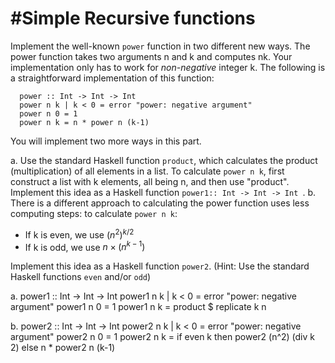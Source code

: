 #Simple Recursive functions
========
Implement the well-known `power` function in two different new ways. The power function takes two arguments n and k and computes nk. Your implementation only has to work for *non-negative* integer k. The following is a straightforward implementation of this function: 
```
  power :: Int -> Int -> Int
  power n k | k < 0 = error "power: negative argument"
  power n 0 = 1
  power n k = n * power n (k-1)
```
You will implement two more ways in this part.

a. Use the standard Haskell function `product`, which calculates the product (multiplication) of all elements in a list. To calculate `power n k`, first construct a list with k elements, all being n, and then use "product". Implement this idea as a Haskell function `power1:: Int -> Int -> Int `. 
b. There is a different approach to calculating the power function uses less computing steps: to calculate `power n k`: 

- If k is even, we use  $(n^2)^{k/2}$
- If k is odd, we use  $n \times (n^{k-1})$

Implement this idea as a Haskell function `power2`.  (Hint: Use the standard Haskell functions `even` and/or `odd`)

a.
power1 :: Int -> Int -> Int
power1 n k | k < 0 = error "power: negative argument"
power1 n 0 = 1
power1 n k = product $ replicate k n

b.
power2 :: Int -> Int -> Int
power2 n k | k < 0 = error "power: negative argument"
power2 n 0 = 1
power2 n k = 
	if even k 
	then power2 (n^2) (div k 2)
	else n * power2 n (k-1)
